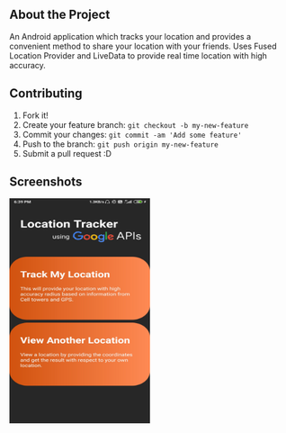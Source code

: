 ## About the Project

An Android application which tracks your location and provides a convenient method to share your location with your friends. Uses Fused Location Provider and LiveData to provide real time location with high accuracy.

## Contributing
1. Fork it!
2. Create your feature branch: `git checkout -b my-new-feature`
3. Commit your changes: `git commit -am 'Add some feature'`
4. Push to the branch: `git push origin my-new-feature`
5. Submit a pull request :D

## Screenshots
<img src="https://github.com/ayush567-tech/LocationTracker/blob/master/Screenshots/MainActivity.jpg" alt="MainActivity" width="250" height="400">
